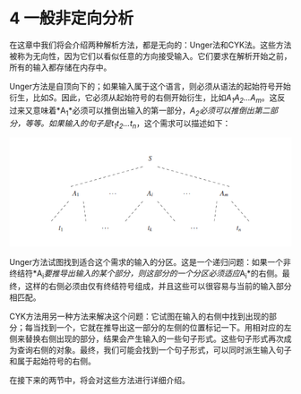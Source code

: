 # 4 一般非定向分析

在这章中我们将会介绍两种解析方法，都是无向的：Unger法和CYK法。这些方法被称为无向性，因为它们以看似任意的方向接受输入。它们要求在解析开始之前，所有的输入都存储在内存中。

Unger方法是自顶向下的；如果输入属于这个语言，则必须从语法的起始符号开始衍生，比如*S*。因此，它必须从起始符号的右侧开始衍生，比如*A<sub>1</sub>A<sub>2</sub>...A<sub>m</sub>*。这反过来又意味着*A<sub>1</sub>*必须可以推倒出输入的第一部分，*A<sub>2</sub>*必须可以推倒出第二部分，等等。如果输入的句子是*t<sub>1</sub>t<sub>2</sub>...t<sub>n</sub>*，这个需求可以描述如下：

![图1](../img/4_1.png)

Unger方法试图找到适合这个需求的输入的分区。这是一个递归问题：如果一个非终结符*A<sub>i</sub>*要推导出输入的某个部分，则这部分的一个分区必须适应*A<sub>i</sub>*的右侧。最终，这样的右侧必须由仅有终结符号组成，并且这些可以很容易与当前的输入部分相匹配。

CYK方法用另一种方法来解决这个问题：它试图在输入的右侧中找到出现的部分；每当找到一个，它就在推导出这一部分的左侧的位置标记一下。用相对应的左侧来替换右侧出现的部分，结果会产生输入的一些句子形式。这些句子形式再次成为查询右侧的对象。最终，我们可能会找到一个句子形式，可以同时派生输入句子和属于起始符号的右侧。

在接下来的两节中，将会对这些方法进行详细介绍。